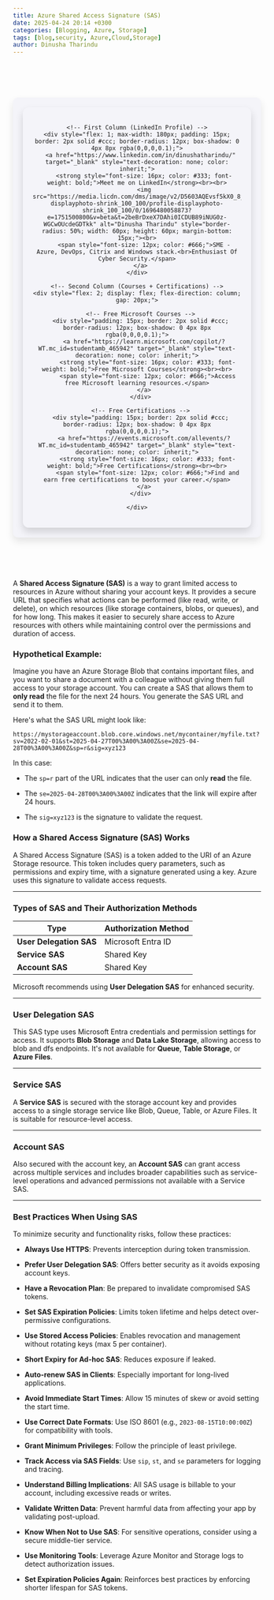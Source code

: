 ```yaml
---
title: Azure Shared Access Signature (SAS)
date: 2025-04-24 20:14 +0300
categories: [Blogging, Azure, Storage]
tags: [blog,security, Azure,Cloud,Storage]
author: Dinusha Tharindu
---
```

<!-- Space between Posts -->
<div style="height: 50px;"></div> <!-- This creates space -->

<div style="margin: 20px auto; padding: 20px; max-width: 900px; background: #f4f4f9; border-radius: 10px; box-shadow: 0 8px 16px rgba(0, 0, 0, 0.1);">

  <div style="display: flex; justify-content: center; align-items: flex-start; text-align: center; gap: 25px; padding: 20px; border-radius: 12px; box-shadow: 0 8px 16px rgba(0,0,0,0.15);">
  
    <!-- First Column (LinkedIn Profile) -->
    <div style="flex: 1; max-width: 180px; padding: 15px; border: 2px solid #ccc; border-radius: 12px; box-shadow: 0 4px 8px rgba(0,0,0,0.1);">
      <a href="https://www.linkedin.com/in/dinushatharindu/" target="_blank" style="text-decoration: none; color: inherit;">
        <strong style="font-size: 16px; color: #333; font-weight: bold;">Meet me on LinkedIn</strong><br><br>
        <img src="https://media.licdn.com/dms/image/v2/D5603AQEvsf5kX0_8jw/profile-displayphoto-shrink_100_100/profile-displayphoto-shrink_100_100/0/1696480058873?e=1751500800&v=beta&t=2beBrDxeX7DAhi0ICDUB89iNUG0z-WGCwOUcdeGDTkk" alt="Dinusha Tharindu" style="border-radius: 50%; width: 60px; height: 60px; margin-bottom: 15px;"><br>
        <span style="font-size: 12px; color: #666;">SME - Azure, DevOps, Citrix and Windows stack.<br>Enthusiast Of Cyber Security.</span>
      </a>
    </div>

    <!-- Second Column (Courses + Certifications) -->
    <div style="flex: 2; display: flex; flex-direction: column; gap: 20px;">
  
      <!-- Free Microsoft Courses -->
      <div style="padding: 15px; border: 2px solid #ccc; border-radius: 12px; box-shadow: 0 4px 8px rgba(0,0,0,0.1);">
        <a href="https://learn.microsoft.com/copilot/?WT.mc_id=studentamb_465942" target="_blank" style="text-decoration: none; color: inherit;">
          <strong style="font-size: 16px; color: #333; font-weight: bold;">Free Microsoft Courses</strong><br><br>
          <span style="font-size: 12px; color: #666;">Access free Microsoft learning resources.</span>
        </a>
      </div>
  
      <!-- Free Certifications -->
      <div style="padding: 15px; border: 2px solid #ccc; border-radius: 12px; box-shadow: 0 4px 8px rgba(0,0,0,0.1);">
        <a href="https://events.microsoft.com/allevents/?WT.mc_id=studentamb_465942" target="_blank" style="text-decoration: none; color: inherit;">
          <strong style="font-size: 16px; color: #333; font-weight: bold;">Free Certifications</strong><br><br>
          <span style="font-size: 12px; color: #666;">Find and earn free certifications to boost your career.</span>
        </a>
      </div>
  
    </div>

  </div>

</div>

<!-- Space between Posts -->
<div style="height: 50px;"></div> <!-- This creates space -->

A **Shared Access Signature (SAS)** is a way to grant limited access to resources in Azure without sharing your account keys. It provides a secure URL that specifies what actions can be performed (like read, write, or delete), on which resources (like storage containers, blobs, or queues), and for how long. This makes it easier to securely share access to Azure resources with others while maintaining control over the permissions and duration of access.

### Hypothetical Example:

Imagine you have an Azure Storage Blob that contains important files, and you want to share a document with a colleague without giving them full access to your storage account. You can create a SAS that allows them to **only read** the file for the next 24 hours. You generate the SAS URL and send it to them.

Here's what the SAS URL might look like:

```
https://mystorageaccount.blob.core.windows.net/mycontainer/myfile.txt?sv=2022-02-01&st=2025-04-27T00%3A00%3A00Z&se=2025-04-28T00%3A00%3A00Z&sp=r&sig=xyz123

```

In this case:

-   The `sp=r` part of the URL indicates that the user can only **read** the file.

-   The `se=2025-04-28T00%3A00%3A00Z` indicates that the link will expire after 24 hours.

-   The `sig=xyz123` is the signature to validate the request.



### **How a Shared Access Signature (SAS) Works**

A Shared Access Signature (SAS) is a token added to the URI of an Azure Storage resource. This token includes query parameters, such as permissions and expiry time, with a signature generated using a key. Azure uses this signature to validate access requests.

* * * * *

### **Types of SAS and Their Authorization Methods**

| Type | Authorization Method |
| --- | --- |
| **User Delegation SAS** | Microsoft Entra ID |
| **Service SAS** | Shared Key |
| **Account SAS** | Shared Key |

Microsoft recommends using **User Delegation SAS** for enhanced security.

* * * * *

### **User Delegation SAS**

This SAS type uses Microsoft Entra credentials and permission settings for access. It supports **Blob Storage** and **Data Lake Storage**, allowing access to blob and dfs endpoints. It's not available for **Queue**, **Table Storage**, or **Azure Files**.

* * * * *

### **Service SAS**

A **Service SAS** is secured with the storage account key and provides access to a single storage service like Blob, Queue, Table, or Azure Files. It is suitable for resource-level access.

* * * * *

### **Account SAS**

Also secured with the account key, an **Account SAS** can grant access across multiple services and includes broader capabilities such as service-level operations and advanced permissions not available with a Service SAS.

* * * * *

### **Best Practices When Using SAS**

To minimize security and functionality risks, follow these practices:

-   **Always Use HTTPS**: Prevents interception during token transmission.

-   **Prefer User Delegation SAS**: Offers better security as it avoids exposing account keys.

-   **Have a Revocation Plan**: Be prepared to invalidate compromised SAS tokens.

-   **Set SAS Expiration Policies**: Limits token lifetime and helps detect over-permissive configurations.

-   **Use Stored Access Policies**: Enables revocation and management without rotating keys (max 5 per container).

-   **Short Expiry for Ad-hoc SAS**: Reduces exposure if leaked.

-   **Auto-renew SAS in Clients**: Especially important for long-lived applications.

-   **Avoid Immediate Start Times**: Allow 15 minutes of skew or avoid setting the start time.

-   **Use Correct Date Formats**: Use ISO 8601 (e.g., `2023-08-15T10:00:00Z`) for compatibility with tools.

-   **Grant Minimum Privileges**: Follow the principle of least privilege.

-   **Track Access via SAS Fields**: Use `sip`, `st`, and `se` parameters for logging and tracing.

-   **Understand Billing Implications**: All SAS usage is billable to your account, including excessive reads or writes.

-   **Validate Written Data**: Prevent harmful data from affecting your app by validating post-upload.

-   **Know When Not to Use SAS**: For sensitive operations, consider using a secure middle-tier service.

-   **Use Monitoring Tools**: Leverage Azure Monitor and Storage logs to detect authorization issues.

-   **Set Expiration Policies Again**: Reinforces best practices by enforcing shorter lifespan for SAS tokens.